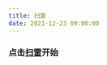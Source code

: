 ```yaml
---
title: 扫雷
date: 2021-12-23 09:00:00
---
```


### 点击<a href="/mygame/mine/mine.html" target="_blank">扫雷</a>开始